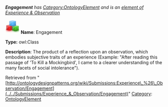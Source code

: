 ___Engagement__ has [Category:OntologyElement](../../Category/OntologyElement "Category:OntologyElement") and is an [element of](../../Property/ElementOf "Property:ElementOf") [Experience & Observation](../../Submissions/Experience_&_Observation "Submissions:Experience & Observation")_


  




[![Class](../../images/thumb/2/27/Class.gif/45px-Class.gif)](../../Image/Class.gif "Class")
__Name__: Engagement 


__Type:__ owl:Class 


__Description__: The product of a reflection upon an observation, which embodies subjective traits of an experience (Example: "After reading this passage of 'To Kill a Mockingbird', I came to a clearer understanding of the many facets of social intolerance"). 





Retrieved from "[http://ontologydesignpatterns.org/wiki/Submissions:Experience\_%26\_Observation/Engagement](../../Submissions/Experience_&_Observation/Engagement)"
 [Category](http://ontologydesignpatterns.org/wiki/Special:Categories "Special:Categories"): [OntologyElement](../../Category/OntologyElement "Category:OntologyElement")
